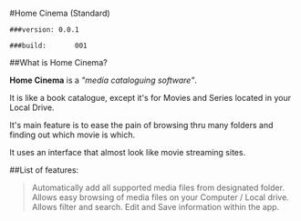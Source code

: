 #Home Cinema (Standard)

	###version:	0.0.1
	
	###build:		001
	

##What is Home Cinema?

**Home Cinema** is a *"media cataloguing software"*.

It is like a book catalogue, except it's for Movies and Series located in your Local Drive.
	
It's main feature is to ease the pain of browsing thru many folders and finding out which movie is which.
	
It uses an interface that almost look like movie streaming sites.
	
##List of features:
	
> Automatically add all supported media files from designated folder.
> Allows easy browsing of media files on your Computer / Local drive.
> Allows filter and search.
> Edit and Save information within the app.
	
